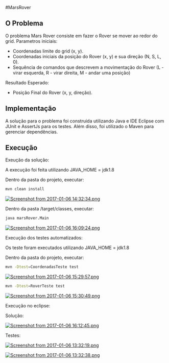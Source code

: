 #MarsRover


O Problema
-------------

  
  O problema Mars Rover consiste em fazer o Rover se mover ao redor do grid. 
  Parametros iniciais:
  
  
* Coordenadas limite do grid (x, y).
* Coordenadas iniciais da posição do Rover (x, y) e sua direção (N, S, L, 0).
* Sequência de comandos que descrevem a movimentação do Rover (L - virar esquerda, R - virar direita, M - andar uma posição)
      
Resultado Esperado:

* Posição Final do Rover (x, y, direção).
    
Implementação
---------------

A solução para o problema foi construida utilizando Java e IDE Eclipse com JUnit e AssertJs para os testes. Além disso, foi utilizado o Maven para gerenciar dependências.

Execução
------------
Exeução da solução:

A execução foi feita utilizando JAVA_HOME = jdk1.8

Dentro da pasta do projeto, executar:
 ```bash
mvn clean install
```
[![Screenshot from 2017-01-06 14:32:34.png](https://s28.postimg.org/a0thly3nx/Screenshot_from_2017_01_06_14_32_34.png)](https://postimg.org/image/adkvs4lxl/)

Dentro da pasta /target/classes, executar:
```bash
java marsRover.Main
```
[![Screenshot from 2017-01-06 16:09:24.png](https://s28.postimg.org/8vqigd8rx/Screenshot_from_2017_01_06_16_09_24.png)](https://postimg.org/image/mcngz8j3d/)

Execução dos testes automatizados:

Os teste foram executados utilizando JAVA_HOME = jdk1.8

Dentro da pasta do projeto, executar:
  ```bash
mvn -Dtest=CoordenadasTeste test

```

[![Screenshot from 2017-01-06 15:29:57.png](https://s24.postimg.org/6s2obpc5h/Screenshot_from_2017_01_06_15_29_57.png)](https://postimg.org/image/jjgui7lxd/)

  ```bash
mvn -Dtest=RoverTeste test
```
[![Screenshot from 2017-01-06 15:30:49.png](https://s28.postimg.org/fs44mvojx/Screenshot_from_2017_01_06_15_30_49.png)](https://postimg.org/image/3q8qsqfbd/)

Execução no eclipse:

Solução:

[![Screenshot from 2017-01-06 16:12:45.png](https://s27.postimg.org/4zishsowj/Screenshot_from_2017_01_06_16_12_45.png)](https://postimg.org/image/y1x2kmb67/)


Testes:

[![Screenshot from 2017-01-06 13:32:19.png](https://s28.postimg.org/ncjm2e5dp/Screenshot_from_2017_01_06_13_32_19.png)](https://postimg.org/image/a8e1ppdbt/)

[![Screenshot from 2017-01-06 13:32:38.png](https://s28.postimg.org/w7zc0svgt/Screenshot_from_2017_01_06_13_32_38.png)](https://postimg.org/image/ehxnfrhvt/)
